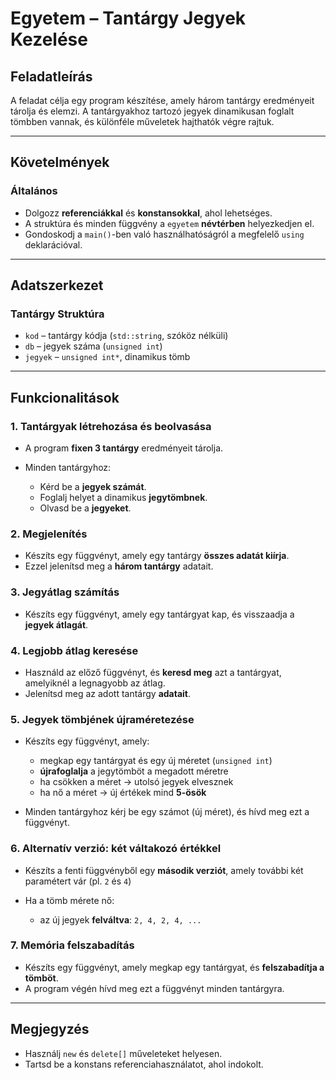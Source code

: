  

# Egyetem – Tantárgy Jegyek Kezelése

## Feladatleírás

A feladat célja egy program készítése, amely három tantárgy eredményeit tárolja és elemzi. A tantárgyakhoz tartozó jegyek dinamikusan foglalt tömbben vannak, és különféle műveletek hajthatók végre rajtuk.

---

## Követelmények

### Általános

* Dolgozz **referenciákkal** és **konstansokkal**, ahol lehetséges.
* A struktúra és minden függvény a `egyetem` **névtérben** helyezkedjen el.
* Gondoskodj a `main()`-ben való használhatóságról a megfelelő `using` deklarációval.

---

## Adatszerkezet

### Tantárgy Struktúra

* `kod` – tantárgy kódja (`std::string`, szóköz nélküli)
* `db` – jegyek száma (`unsigned int`)
* `jegyek` – `unsigned int*`, dinamikus tömb

---

## Funkcionalitások

### 1. Tantárgyak létrehozása és beolvasása

* A program **fixen 3 tantárgy** eredményeit tárolja.
* Minden tantárgyhoz:

  * Kérd be a **jegyek számát**.
  * Foglalj helyet a dinamikus **jegytömbnek**.
  * Olvasd be a **jegyeket**.

### 2. Megjelenítés

* Készíts egy függvényt, amely egy tantárgy **összes adatát kiírja**.
* Ezzel jelenítsd meg a **három tantárgy** adatait.

### 3. Jegyátlag számítás

* Készíts egy függvényt, amely egy tantárgyat kap, és visszaadja a **jegyek átlagát**.

### 4. Legjobb átlag keresése

* Használd az előző függvényt, és **keresd meg** azt a tantárgyat, amelyiknél a legnagyobb az átlag.
* Jelenítsd meg az adott tantárgy **adatait**.

### 5. Jegyek tömbjének újraméretezése

* Készíts egy függvényt, amely:

  * megkap egy tantárgyat és egy új méretet (`unsigned int`)
  * **újrafoglalja** a jegytömböt a megadott méretre
  * ha csökken a méret → utolsó jegyek elvesznek
  * ha nő a méret → új értékek mind **5-ösök**

* Minden tantárgyhoz kérj be egy számot (új méret), és hívd meg ezt a függvényt.

### 6. Alternatív verzió: két váltakozó értékkel

* Készíts a fenti függvényből egy **második verziót**, amely további két paramétert vár (pl. `2` és `4`)
* Ha a tömb mérete nő:

  * az új jegyek **felváltva**: `2, 4, 2, 4, ...`

### 7. Memória felszabadítás

* Készíts egy függvényt, amely megkap egy tantárgyat, és **felszabadítja a tömböt**.
* A program végén hívd meg ezt a függvényt minden tantárgyra.

---

## Megjegyzés

* Használj `new` és `delete[]` műveleteket helyesen.
* Tartsd be a konstans referenciahasználatot, ahol indokolt.

 